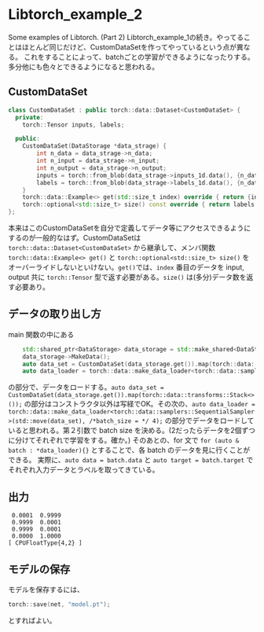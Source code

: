 # Libtorch_example_2
Some examples of Libtorch. (Part 2)
Libtorch_example_1の続き。やってることはほとんど同じだけど、CustomDataSetを作ってやっているという点が異なる。
これをすることによって、batchごとの学習ができるようになったりする。多分他にも色々とできるようになると思われる。

CustomDataSet
-
```c++
class CustomDataSet : public torch::data::Dataset<CustomDataSet> {
  private:
    torch::Tensor inputs, labels;

  public:
    CustomDataSet(DataStorage *data_strage) {
        int n_data = data_strage->n_data;
        int n_input = data_strage->n_input;
        int n_output = data_strage->n_output;
        inputs = torch::from_blob(data_strage->inputs_1d.data(), {n_data, n_input});
        labels = torch::from_blob(data_strage->labels_1d.data(), {n_data, n_output});
    }
    torch::data::Example<> get(std::size_t index) override { return {inputs[index], labels[index]}; }
    torch::optional<std::size_t> size() const override { return labels.size(0); }
};
```
本来はこのCustomDataSetを自分で定義してデータ等にアクセスできるようにするのが一般的なはず。CustomDataSetは`torch::data::Dataset<CustomDataSet>` から継承して、メンバ関数`torch::data::Example<> get()` と `torch::optional<std::size_t> size()` をオーバーライドしないといけない。`get()`では、`index` 番目のデータを input, output 共に `torch::Tensor` 型で返す必要がある。`size()` は(多分)データ数を返す必要あり。

データの取り出し方
-
main 関数の中にある
```c++
    std::shared_ptr<DataStorage> data_storage = std::make_shared<DataStorage>();
    data_storage->MakeData();
    auto data_set = CustomDataSet(data_storage.get()).map(torch::data::transforms::Stack<>());
    auto data_loader = torch::data::make_data_loader<torch::data::samplers::SequentialSampler>(std::move(data_set), /*batch_size = */ 4);
```
の部分で、データをロードする。`auto data_set = CustomDataSet(data_storage.get()).map(torch::data::transforms::Stack<>());`
の部分はコンストラクタ以外は写経でOK。その次の、`auto data_loader = torch::data::make_data_loader<torch::data::samplers::SequentialSampler>(std::move(data_set), /*batch_size = */ 4);`
の部分でデータをロードしていると思われる。第２引数で batch size を決める。(2だったらデータを2個ずつに分けてそれぞれで学習をする。確か。)
そのあとの、for 文で
`for (auto & batch : *data_loader){}` とすることで、各 batch のデータを見に行くことができる。
実際に、`auto data = batch.data` と `auto target = batch.target` でそれぞれ入力データとラベルを取ってきている。

出力
-

```
 0.0001  0.9999
 0.9999  0.0001
 0.9999  0.0001
 0.0000  1.0000
[ CPUFloatType{4,2} ]
```

モデルの保存
-

モデルを保存するには、
```c++
torch::save(net, "model.pt");
```
とすればよい。